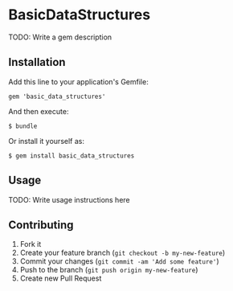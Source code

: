 # BasicDataStructures

TODO: Write a gem description

## Installation

Add this line to your application's Gemfile:

    gem 'basic_data_structures'

And then execute:

    $ bundle

Or install it yourself as:

    $ gem install basic_data_structures

## Usage

TODO: Write usage instructions here

## Contributing

1. Fork it
2. Create your feature branch (`git checkout -b my-new-feature`)
3. Commit your changes (`git commit -am 'Add some feature'`)
4. Push to the branch (`git push origin my-new-feature`)
5. Create new Pull Request
